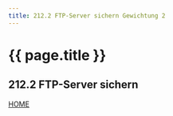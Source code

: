 ```yaml
---
title: 212.2 FTP-Server sichern Gewichtung 2
---
```


# {{ page.title }}

## 212.2 FTP-Server sichern

[HOME](./)
